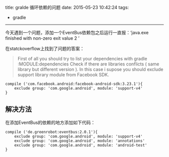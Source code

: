 title: gralde 循环依赖的问题
date: 2015-05-23 10:42:24
tags:
- gradle
---
今天遇到一个问题，添加一个EventBus依赖包之后运行一直报：‘java.exe finished with non-zero exit value 2 ’

在statckoverflow上找到了问题的答案：
> First of all you should try to list your dependencies with gradle :MODULE:dependencies Check if there are libraries conflicts ( same library but different version ). In this case i supose you should exclude support library module from Facebook SDK.
> 
    compile ('com.facebook.android:facebook-android-sdk:3.23.1'){    
        exclude group: 'com.google.android', module: 'support-v4'    
    }

## 解决方法
在添加EventBus的依赖的地方添加如下代码：

> 
    compile ('de.greenrobot:eventbus:2.0.1'){
        exclude group: 'com.google.android', module: 'support-v4'
        exclude group: 'com.google.android', module: 'annotations'
        exclude group: 'com.google.android', module: 'android-test'
    }